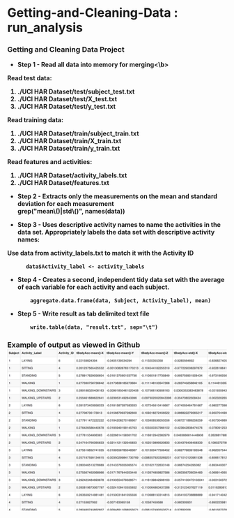 Getting-and-Cleaning-Data : run_analysis
=========================

### Getting and Cleaning Data Project 

* <b>Step 1 - Read all data into memory for merging<\b>

Read test data: 
<ol>
<li>./UCI HAR Dataset/test/subject_test.txt</li>
<li>./UCI HAR Dataset/test/X_test.txt</li>
<li>./UCI HAR Dataset/test/y_test.txt</li>
</ol>

Read training data: 
<ol>
<li>./UCI HAR Dataset/train/subject_train.txt</li>
<li>./UCI HAR Dataset/train/X_train.txt</li>
<li>./UCI HAR Dataset/train/y_train.txt</li>
</ol>

Read features and activities: 
<ol>
<li>./UCI HAR Dataset/activity_labels.txt</li>
<li>./UCI HAR Dataset/features.txt</li>
</ol>

	
* <b>Step 2 - Extracts only the measurements on the mean and standard deviation for each measurement</b>	
		grep("mean\\()|std\\()", names(data))
		
* <b>Step 3 - Uses descriptive activity names to name the activities in the data set. Appropriately labels the data set with descriptive activity names:</b>

Use data from activity_labels.txt to match it with the Activity ID

          data$Activity_label <- activity_labels

* <b>Step 4 - Creates a second, independent tidy data set with the average of each variable for each activity and each subject.</b>

          aggregate.data.frame(data, Subject, Activity_label), mean)

* <b>Step 5 - Write result as tab delimited text file</b>

          write.table(data, "result.txt", sep="\t")
### Example of output as viewed in Github![result photo](averageSubjectActivities.png) 
